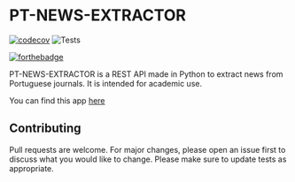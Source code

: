 # PT-NEWS-EXTRACTOR
[![codecov](https://codecov.io/gh/spamz23/PT-NEWS_EXTRACTOR/branch/master/graph/badge.svg?token=KxMeNY2V78)](undefined)
![Tests](https://github.com/spamz23/PT-NEWS_EXTRACTOR/workflows/Tests/badge.svg)

[![forthebadge](https://forthebadge.com/images/badges/made-with-python.svg)](https://forthebadge.com)

PT-NEWS-EXTRACTOR is a REST API made in Python to extract news from Portuguese journals. It is intended for academic use.

You can find this app [here](https://pt-news-extractor.herokuapp.com/api/v1/)

## Contributing
Pull requests are welcome. For major changes, please open an issue first to discuss what you would like to change. Please make sure to update tests as appropriate.
